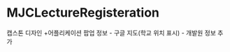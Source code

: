 # MJCLectureRegisteration
캡스톤 디자인
+어플리케이션 팝업 정보 - 구글 지도(학교 위치 표시)
                      - 개발원 정보 추가

